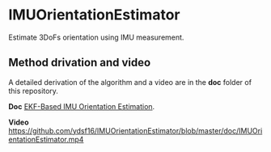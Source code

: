 # IMUOrientationEstimator
Estimate 3DoFs orientation using IMU measurement.

## Method drivation and video
A detailed derivation of the algorithm and a video are in the **doc** folder of this repository. 

**Doc**
[EKF-Based IMU Orientation Estimation](https://github.com/ydsf16/IMUOrientationEstimator/blob/master/doc/EKF_Based_IMU_Orientation_Estimation.pdf).

**Video**
<https://github.com/ydsf16/IMUOrientationEstimator/blob/master/doc/IMUOrientationEstimator.mp4>